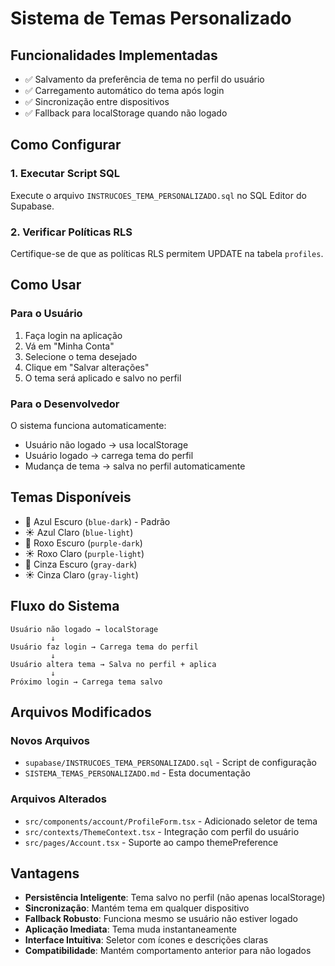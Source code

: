 # Sistema de Temas Personalizado

## Funcionalidades Implementadas

- ✅ Salvamento da preferência de tema no perfil do usuário
- ✅ Carregamento automático do tema após login
- ✅ Sincronização entre dispositivos
- ✅ Fallback para localStorage quando não logado

## Como Configurar

### 1. Executar Script SQL

Execute o arquivo `INSTRUCOES_TEMA_PERSONALIZADO.sql` no SQL Editor do Supabase.

### 2. Verificar Políticas RLS

Certifique-se de que as políticas RLS permitem UPDATE na tabela `profiles`.

## Como Usar

### Para o Usuário

1. Faça login na aplicação
2. Vá em "Minha Conta"
3. Selecione o tema desejado
4. Clique em "Salvar alterações"
5. O tema será aplicado e salvo no perfil

### Para o Desenvolvedor

O sistema funciona automaticamente:

- Usuário não logado → usa localStorage
- Usuário logado → carrega tema do perfil
- Mudança de tema → salva no perfil automaticamente

## Temas Disponíveis

- 🌙 Azul Escuro (`blue-dark`) - Padrão
- ☀️ Azul Claro (`blue-light`)
- 🌙 Roxo Escuro (`purple-dark`)
- ☀️ Roxo Claro (`purple-light`)
- 🌙 Cinza Escuro (`gray-dark`)
- ☀️ Cinza Claro (`gray-light`)

## Fluxo do Sistema

```text
Usuário não logado → localStorage
         ↓
Usuário faz login → Carrega tema do perfil
         ↓
Usuário altera tema → Salva no perfil + aplica
         ↓
Próximo login → Carrega tema salvo
```

## Arquivos Modificados

### Novos Arquivos

- `supabase/INSTRUCOES_TEMA_PERSONALIZADO.sql` - Script de configuração
- `SISTEMA_TEMAS_PERSONALIZADO.md` - Esta documentação

### Arquivos Alterados

- `src/components/account/ProfileForm.tsx` - Adicionado seletor de tema
- `src/contexts/ThemeContext.tsx` - Integração com perfil do usuário
- `src/pages/Account.tsx` - Suporte ao campo themePreference

## Vantagens

- **Persistência Inteligente**: Tema salvo no perfil (não apenas localStorage)
- **Sincronização**: Mantém tema em qualquer dispositivo
- **Fallback Robusto**: Funciona mesmo se usuário não estiver logado
- **Aplicação Imediata**: Tema muda instantaneamente
- **Interface Intuitiva**: Seletor com ícones e descrições claras
- **Compatibilidade**: Mantém comportamento anterior para não logados
